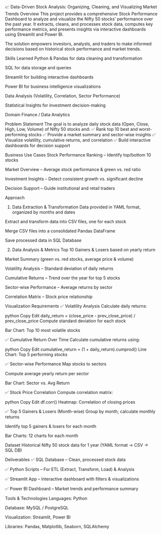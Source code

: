 📈 Data-Driven Stock Analysis: Organizing, Cleaning, and Visualizing Market Trends
Overview
This project provides a comprehensive Stock Performance Dashboard to analyze and visualize the Nifty 50 stocks' performance over the past year. It extracts, cleans, and processes stock data, computes key performance metrics, and presents insights via interactive dashboards using Streamlit and Power BI.

The solution empowers investors, analysts, and traders to make informed decisions based on historical stock performance and market trends.

Skills Learned
Python & Pandas for data cleaning and transformation

SQL for data storage and queries

Streamlit for building interactive dashboards

Power BI for business intelligence visualizations

Data Analysis (Volatility, Correlation, Sector Performance)

Statistical Insights for investment decision-making

Domain
Finance / Data Analytics

Problem Statement
The goal is to analyze daily stock data (Open, Close, High, Low, Volume) of Nifty 50 stocks and:
✅ Rank top 10 best and worst-performing stocks
✅ Provide a market summary and sector-wise insights
✅ Visualize volatility, cumulative returns, and correlation
✅ Build interactive dashboards for decision support

Business Use Cases
Stock Performance Ranking – Identify top/bottom 10 stocks

Market Overview – Average stock performance & green vs. red ratio

Investment Insights – Detect consistent growth vs. significant decline

Decision Support – Guide institutional and retail traders

Approach
1. Data Extraction & Transformation
Data provided in YAML format, organized by months and dates

Extract and transform data into CSV files, one for each stock

Merge CSV files into a consolidated Pandas DataFrame

Save processed data in SQL Database

2. Data Analysis & Metrics
Top 10 Gainers & Losers based on yearly return

Market Summary (green vs. red stocks, average price & volume)

Volatility Analysis – Standard deviation of daily returns

Cumulative Returns – Trend over the year for top 5 stocks

Sector-wise Performance – Average returns by sector

Correlation Matrix – Stock price relationship

Visualization Requirements
✅ Volatility Analysis
Calculate daily returns:

python
Copy
Edit
daily_return = (close_price - prev_close_price) / prev_close_price
Compute standard deviation for each stock

Bar Chart: Top 10 most volatile stocks

✅ Cumulative Return Over Time
Calculate cumulative returns using:

python
Copy
Edit
cumulative_return = (1 + daily_return).cumprod()
Line Chart: Top 5 performing stocks

✅ Sector-wise Performance
Map stocks to sectors

Compute average yearly return per sector

Bar Chart: Sector vs. Avg Return

✅ Stock Price Correlation
Compute correlation matrix:

python
Copy
Edit
df.corr()
Heatmap: Correlation of closing prices

✅ Top 5 Gainers & Losers (Month-wise)
Group by month, calculate monthly returns

Identify top 5 gainers & losers for each month

Bar Charts: 12 charts for each month

Dataset
Historical Nifty 50 stock data for 1 year (YAML format → CSV → SQL DB)

Deliverables
✅ SQL Database – Clean, processed stock data

✅ Python Scripts – For ETL (Extract, Transform, Load) & Analysis

✅ Streamlit App – Interactive dashboard with filters & visualizations

✅ Power BI Dashboard – Market trends and performance summary

Tools & Technologies
Languages: Python

Database: MySQL / PostgreSQL

Visualization: Streamlit, Power BI

Libraries: Pandas, Matplotlib, Seaborn, SQLAlchemy

